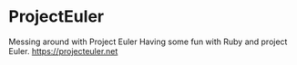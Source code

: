# ProjectEuler
Messing around with Project Euler
Having some fun with Ruby and project Euler.
https://projecteuler.net
